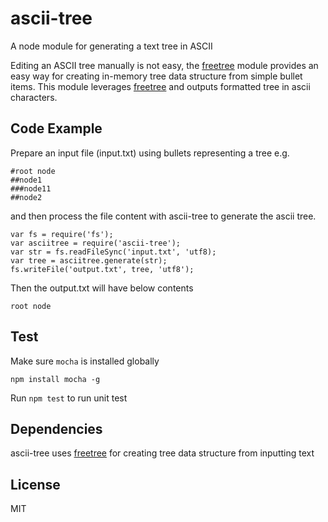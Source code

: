 ascii-tree
==========

A node module for generating a text tree in ASCII

Editing an ASCII tree manually is not easy, the [freetree](https://github.com/liushuping/freetree) module provides an easy way for creating in-memory tree data structure from simple bullet items. This module leverages [freetree](https://github.com/liushuping/freetree) and outputs formatted tree in ascii characters.

## Code Example
Prepare an input file (input.txt) using bullets representing a tree e.g.
```
#root node
##node1
###node11
##node2
```
and then process the file content with ascii-tree to generate the ascii tree.
```
var fs = require('fs');
var asciitree = require('ascii-tree');
var str = fs.readFileSync('input.txt', 'utf8);
var tree = asciitree.generate(str);
fs.writeFile('output.txt', tree, 'utf8');
```
Then the output.txt will have below contents
```
root node

```
## Test
Make sure `mocha` is installed globally
```
npm install mocha -g
```
Run `npm test` to run unit test
## Dependencies
ascii-tree uses [freetree](https://github.com/liushuping/freetree) for creating tree data structure from inputting text
## License
MIT
